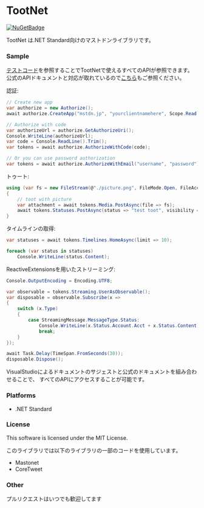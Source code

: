 ﻿# TootNet

 [![NuGetBadge](https://img.shields.io/nuget/v/TootNet.svg)](https://www.nuget.org/packages/TootNet)

TootNet は.NET Standard向けのマストドンライブラリです。

### Sample

[テストコード](https://github.com/cucmberium/TootNet/tree/master/TootNet.Tests)を参照することでTootNetで使えるすべてのAPIが参照できます。
公式のAPIドキュメントと対応が取れているので[こちら](https://github.com/tootsuite/documentation/blob/master/Using-the-API/API.md)もご参照ください。

認証:
```cs
// Create new app
var authorize = new Authorize();
await authorize.CreateApp("mstdn.jp", "yourclientnamehere", Scope.Read | Scope.Write | Scope.Follow);

// Authorize with code
var authorizeUrl = authorize.GetAuthorizeUri();
Console.WriteLine(authorizeUrl);
var code = Console.ReadLine().Trim();
var tokens = await authorize.AuthorizeWithCode(code);

// Or you can use password authorization
var tokens = await authorize.AuthorizeWithEmail("username", "password");
```

トゥート:
```cs
using (var fs = new FileStream(@"./picture.png", FileMode.Open, FileAccess.Read))
{
    // toot with picture
    var attachment = await tokens.Media.PostAsync(file => fs);
    await tokens.Statuses.PostAsync(status => "test toot", visibility => "private", media_ids => new List() { attachment.Id });
}
```

タイムラインの取得:
```cs
var statuses = await tokens.Timelines.HomeAsync(limit => 10);

foreach (var status in statuses)
    Console.WriteLine(status.Content);
```


ReactiveExtensionsを用いたストリーミング:
```cs
Console.OutputEncoding = Encoding.UTF8;

var observable = tokens.Streaming.UserAsObservable();
var disposable = observable.Subscribe(x =>
{
    switch (x.Type)
    {
        case StreamingMessage.MessageType.Status:
            Console.WriteLine(x.Status.Account.Acct + x.Status.Content);
            break;
    }
});

await Task.Delay(TimeSpan.FromSeconds(30));
disposable.Dispose();
```

VisualStudioによるドキュメントのサジェストと公式のドキュメントを組み合わせることで、
すべてのAPIにアクセスすることが可能です。

### Platforms

* .NET Standard

### License

This software is licensed under the MIT License.

このライブラリでは以下のライブラリの一部のコードを使用しています。
* Mastonet
* CoreTweet

### Other

プルリクエストはいつでも歓迎してます
